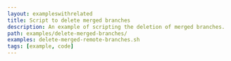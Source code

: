 ```yaml
---
layout: exampleswithrelated
title: Script to delete merged branches
description: An example of scripting the deletion of merged branches.
path: examples/delete-merged-branches/
examples: delete-merged-remote-branches.sh
tags: [example, code]
---
```


<LINK>
